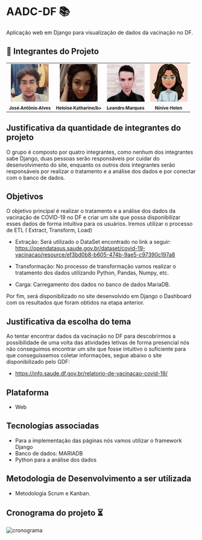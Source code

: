 # AADC-DF 📚
Aplicação web em Django para visualização de dados da vacinação no DF.


## 🤝 Integrantes do Projeto


<table>
  <tr>
    <td align="center">
      <a href="https://github.com/Josefreitas788">
        <img src="https://github.com/Josefreitas788/AADC-DF/blob/main/img/jose.jpg" width="100px;" alt="Jose"/><br>
        <sub>
          <b>José Antônio Alves</b>
        </sub>
      </a>
    </td>
    <td align="center">
      <a href="https://github.com/HeloiseKatharine">
        <img src="https://github.com/Josefreitas788/AADC-DF/blob/main/img/h.jpg" width="100px;" alt="Heloise"/><br>
        <sub>
          <b>Heloise Katharine/b>
        </sub>
      </a>
    </td>
    <td align="center">
      <a href="https://github.com/leandromqrs">
        <img src="https://github.com/Josefreitas788/AADC-DF/blob/main/img/lea.jpg" width="100px;" alt="Leandro"/><br>
        <sub>
          <b>Leandro Marques</b>
        </sub>
      </a>
    </td>
    <td align="center">
      <a href="https://github.com/ninivehelen">
        <img src="https://github.com/Josefreitas788/AADC-DF/blob/main/img/n.png" width="100px;" alt="Ninive"/><br>
        <sub>
          <b>Nínive Helen</b>
        </sub>
      </a>
    </td>
  </tr>
</table>


## Justificativa da quantidade de integrantes do projeto

O grupo é composto por quatro integrantes, como nenhum dos integrantes sabe Django, duas pessoas serão responsáveis por cuidar do desenvolvimento do site, enquanto os outros dois integrantes serão responsáveis por realizar o tratamento e a análise dos dados e por conectar com o banco de dados. 

## Objetivos

O objetivo principal é realizar o tratamento e a análise dos dados da vacinação de COVID-19 no DF e criar um site que possa disponibilizar esses dados de forma intuitiva para os usuários. 
Iremos utilizar o processo de ETL ( Extract, Transform, Load)

* Extração:
Será utilizado o DataSet encontrado no link a seguir: 
https://opendatasus.saude.gov.br/dataset/covid-19-vacinacao/resource/ef3bd0b8-b605-474b-9ae5-c97390c197a8

* Transformação: 
No processo de transformação vamos realizar o tratamento dos dados utilizando Python, Pandas, Numpy, etc.

* Carga: 
Carregamento dos dados no banco de dados MariaDB.

Por fim, será disponibilizado no site desenvolvido em Django o Dashboard com os resultados que foram obtidos na etapa anterior.  

## Justificativa da escolha do tema

Ao tentar encontrar dados da vacinação no DF para descobrirmos a possibilidade de uma volta das atividades letivas de forma presencial nós não conseguimos encontrar um site que fosse intuitivo o suficiente para que conseguíssemos coletar informações, segue abaixo o site disponibilizado pelo GDF:
  
* https://info.saude.df.gov.br/relatorio-de-vacinacao-covid-19/

## Plataforma

* Web

## Tecnologias associadas

* Para a implementação das páginas nós vamos utilizar o framework Django
* Banco de dados: MARIADB
* Python para a análise dos dados

## Metodologia de Desenvolvimento a ser utilizada

* Metodologia Scrum e Kanban.

## Cronograma do projeto ⏳
![cronograma](https://user-images.githubusercontent.com/44498658/144300797-fd7c11be-c90d-4426-a01d-4a705fc1540d.png)












